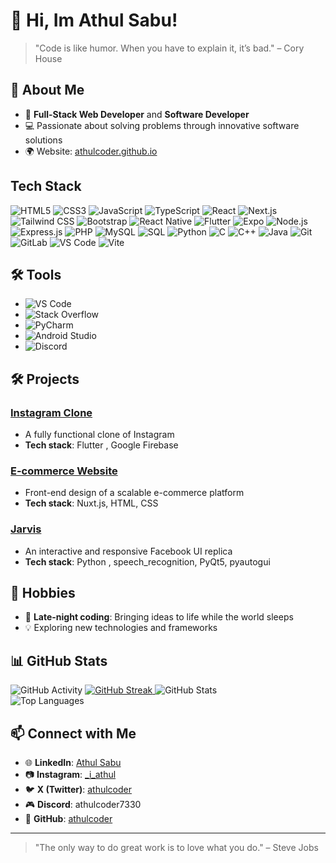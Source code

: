 # 👋 Hi, Im Athul Sabu!  
> "Code is like humor. When you have to explain it, it’s bad." – Cory House  

## 🌟 About Me
  
- 💼 **Full-Stack Web Developer** and **Software Developer**  
- 💻 Passionate about solving problems through innovative software solutions  
- 🌍 Website: [athulcoder.github.io](https://athulcoder.github.io)

## Tech Stack
![HTML5](https://img.shields.io/badge/HTML5-E34F26?style=for-the-badge&logo=html5&logoColor=white&logoWidth=30)
![CSS3](https://img.shields.io/badge/CSS3-1572B6?style=for-the-badge&logo=css3&logoColor=white&logoWidth=30)
![JavaScript](https://img.shields.io/badge/JavaScript-F7DF1E?style=for-the-badge&logo=javascript&logoColor=black&logoWidth=30)
![TypeScript](https://img.shields.io/badge/TypeScript-3178C6?style=for-the-badge&logo=typescript&logoColor=white&logoWidth=30)
![React](https://img.shields.io/badge/React-20232A?style=for-the-badge&logo=react&logoColor=61DAFB&logoWidth=30)
![Next.js](https://img.shields.io/badge/Next.js-000000?style=for-the-badge&logo=next.js&logoColor=white&logoWidth=30)
![Tailwind CSS](https://img.shields.io/badge/Tailwind_CSS-38B2AC?style=for-the-badge&logo=tailwind-css&logoColor=white&logoWidth=30)
![Bootstrap](https://img.shields.io/badge/Bootstrap-7952B3?style=for-the-badge&logo=bootstrap&logoColor=white&logoWidth=30)
![React Native](https://img.shields.io/badge/React_Native-20232A?style=for-the-badge&logo=react&logoColor=61DAFB&logoWidth=30)
![Flutter](https://img.shields.io/badge/Flutter-02569B?style=for-the-badge&logo=flutter&logoColor=white&logoWidth=30)
![Expo](https://img.shields.io/badge/Expo-000020?style=for-the-badge&logo=expo&logoColor=white&logoWidth=30)
![Node.js](https://img.shields.io/badge/Node.js-339933?style=for-the-badge&logo=node.js&logoColor=white&logoWidth=30)
![Express.js](https://img.shields.io/badge/Express.js-000000?style=for-the-badge&logo=express&logoColor=white&logoWidth=30)
![PHP](https://img.shields.io/badge/PHP-777BB4?style=for-the-badge&logo=php&logoColor=white&logoWidth=30)
![MySQL](https://img.shields.io/badge/MySQL-4479A1?style=for-the-badge&logo=mysql&logoColor=white&logoWidth=30)
![SQL](https://img.shields.io/badge/SQL-CC2927?style=for-the-badge&logo=microsoft-sql-server&logoColor=white&logoWidth=30)
![Python](https://img.shields.io/badge/Python-3776AB?style=for-the-badge&logo=python&logoColor=white&logoWidth=30)
![C](https://img.shields.io/badge/C-A8B9CC?style=for-the-badge&logo=c&logoColor=white&logoWidth=30)
![C++](https://img.shields.io/badge/C++-00599C?style=for-the-badge&logo=c%2B%2B&logoColor=white&logoWidth=30)
![Java](https://img.shields.io/badge/Java-007396?style=for-the-badge&logo=java&logoColor=white&logoWidth=30)
![Git](https://img.shields.io/badge/Git-F05032?style=for-the-badge&logo=git&logoColor=white&logoWidth=30)
![GitLab](https://img.shields.io/badge/GitLab-FC6D26?style=for-the-badge&logo=gitlab&logoColor=white&logoWidth=30)
![VS Code](https://img.shields.io/badge/VS%20Code-007ACC?style=for-the-badge&logo=visual-studio-code&logoColor=white&logoWidth=30)
![Vite](https://img.shields.io/badge/Vite-646CFF?style=for-the-badge&logo=vite&logoColor=white&logoWidth=30)


## 🛠️ Tools
- ![VS Code](https://img.shields.io/badge/VS_Code-0078d7?style=for-the-badge&logo=visual-studio-code&logoColor=white)
- ![Stack Overflow](https://img.shields.io/badge/Stack%20Overflow-F58025?style=for-the-badge&logo=stackoverflow&logoColor=white)
- ![PyCharm](https://img.shields.io/badge/PyCharm-000000?style=for-the-badge&logo=pycharm&logoColor=white)
- ![Android Studio](https://img.shields.io/badge/Android_Studio-3DDC84?style=for-the-badge&logo=android-studio&logoColor=white)
- ![Discord](https://img.shields.io/badge/Discord-5865F2?style=for-the-badge&logo=discord&logoColor=white)

## 🛠️ Projects
### [Instagram Clone](https://github.com/athulcoder/instagram_clone)
- A fully functional clone of Instagram  
- **Tech stack**: Flutter , Google Firebase

### [E-commerce Website](https://github.com/athulcoder/reddpanda.store)
- Front-end design of a scalable e-commerce platform  
- **Tech stack**: Nuxt.js, HTML, CSS 

### [Jarvis](https://github.com/athulcoder/jarvis)
- An interactive and responsive Facebook UI replica  
- **Tech stack**: Python , speech_recognition, PyQt5, pyautogui

## 🌈 Hobbies
- 🌙 **Late-night coding**: Bringing ideas to life while the world sleeps  
- 💡 Exploring new technologies and frameworks  

## 📊 GitHub Stats

![GitHub Activity](https://github-readme-activity-graph.vercel.app/graph?username=athulcoder&theme=github)
[![GitHub Streak](https://github-readme-streak-stats.herokuapp.com/?user=athulcoder&theme=radical)
](https://github-readme-streak-stats.herokuapp.com/?user=athulcoder&theme=radical&cache_seconds=0
)
![ GitHub Stats](https://github-readme-stats.vercel.app/api?username=athulcoder&show_icons=true&theme=radical)  
![Top Languages](https://github-readme-stats.vercel.app/api/top-langs/?username=athulcoder&layout=compact&theme=radical)  

## 📫 Connect with Me
- 🌐 **LinkedIn**: [Athul Sabu](https://www.linkedin.com/in/athul-sabu-84360a261/)  
- 📷 **Instagram**: [_i_athul](https://www.instagram.com/_i_athul/)  
- 🐦 **X (Twitter)**: [athulcoder](https://x.com/athulcoder)  
- 🎮 **Discord**: athulcoder7330  
- 🐙 **GitHub**: [athulcoder](https://github.com/athulcoder)  

---

> "The only way to do great work is to love what you do." – Steve Jobs  
